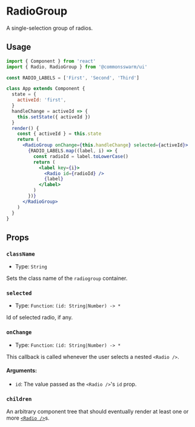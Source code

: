 # RadioGroup

A single-selection group of radios.

## Usage

```jsx
import { Component } from 'react'
import { Radio, RadioGroup } from '@commonsswarm/ui'

const RADIO_LABELS = ['First', 'Second', 'Third']

class App extends Component {
  state = {
    activeId: 'first',
  }
  handleChange = activeId => {
    this.setState({ activeId })
  }
  render() {
    const { activeId } = this.state
    return (
      <RadioGroup onChange={this.handleChange} selected={activeId}>
        {RADIO_LABELS.map((label, i) => {
          const radioId = label.toLowerCase()
          return (
            <label key={i}>
              <Radio id={radioId} />
              {label}
            </label>
          )
        })}
      </RadioGroup>
    )
  }
}
```

## Props

### `className`

- Type: `String`

Sets the class name of the `radiogroup` container.

### `selected`

- Type: `Function`: `(id: String|Number) -> *`

Id of selected radio, if any.

### `onChange`

- Type: `Function`: `(id: String|Number) -> *`

This callback is called whenever the user selects a nested `<Radio />`.

#### Arguments:

- `id`: The value passed as the `<Radio />`'s `id` prop.

### `children`

An arbitrary component tree that should eventually render at least one or more
[`<Radio />`](./radio)s.
